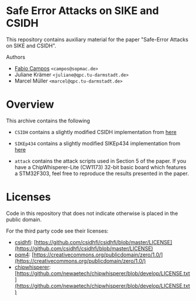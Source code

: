 # Safe Error Attacks on SIKE and CSIDH

This repository contains auxiliary material for the paper "Safe-Error Attacks on SIKE and CSIDH".

Authors
 - [Fabio Campos](https://www.sopmac.de/) `<campos@sopmac.de>` 
 - Juliane Krämer `<juliane@qpc.tu-darmstadt.de>`
 - Marcel Müller `<marcel@qpc.tu-darmstadt.de>`
 
# Overview

This archive contains the following 
- `CSIDH` contains a slightly modified CSIDH implementation from [here](https://github.com/csidhfi/csidhfi)

- `SIKEp434` contains a slightly modified SIKEp434 implementation from [here](https://github.com/mupq/pqm4)
  
- `attack` contains the attack scripts used in Section 5 of the paper. If you have a ChipWhisperer-Lite (CW1173) 32-bit basic board which features a STM32F303, feel free to reproduce the results presented in the paper.


# Licenses

Code in this repository that does not indicate otherwise is placed in the public domain. 

For the third party code see their licenses:
- [csidhfi](https://github.com/csidhfi/csidhfi): [https://github.com/csidhfi/csidhfi/blob/master/LICENSE](https://github.com/csidhfi/csidhfi/blob/master/LICENSE)
- [pqm4](https://github.com/mupq/pqm4): [https://creativecommons.org/publicdomain/zero/1.0/](https://creativecommons.org/publicdomain/zero/1.0/)
- [chipwhisperer](https://github.com/newaetech/chipwhisperer): [https://github.com/newaetech/chipwhisperer/blob/develop/LICENSE.txt](https://github.com/newaetech/chipwhisperer/blob/develop/LICENSE.txt)
